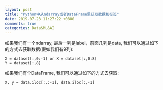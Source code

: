 ```yaml
---
layout: post
title: "Python中从ndarray或者DataFrame里获取数据和标签"
date: 2019-07-23 11:27:22 +0800
comments: true
categories: Data&ML&AI
---
```

如果我们有一个ndarray, 最后一列是label，前面几列是data, 我们可以通过如下的方式去获取数据(假如我们有9列):

```
X = dataset[:,0:-1] or X = dataset[:,0:8]
Y = dataset[:,8]
```

如果我们有个DataFrame, 我们可以通过如下的方式去获取:

```
X, y = data.iloc[:,:-1], data.iloc[:,-1]
```


